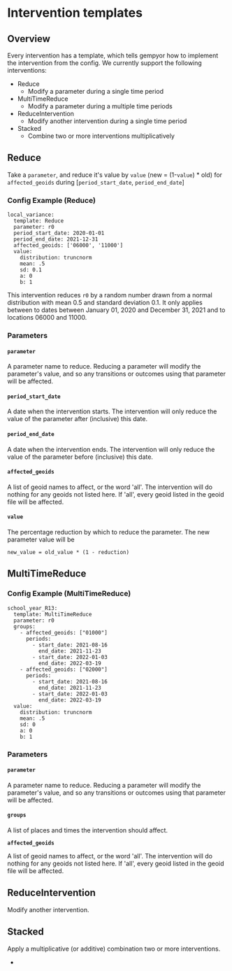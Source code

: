 # Intervention templates

## Overview

Every intervention has a template, which tells gempyor how to implement the intervention from the config. We currently support the following interventions:

* Reduce
  * Modify a parameter during a single time period
* MultiTimeReduce
  * Modify a parameter during a multiple time periods
* ReduceIntervention
  * Modify another intervention during a single time period
* Stacked
  * Combine two or more interventions multiplicatively



## Reduce

Take a `parameter`, and reduce it's value by `value` (new = (1-`value`) \* old) for `affected_geoids` during \[`period_start_date`, `period_end_date`]

### Config Example (Reduce)

```
local_variance:
  template: Reduce
  parameter: r0
  period_start_date: 2020-01-01
  period_end_date: 2021-12-31
  affected_geoids: ['06000', '11000']
  value:
    distribution: truncnorm
    mean: .5
    sd: 0.1
    a: 0
    b: 1
```

This intervention reduces `r0` by a random number drawn from a normal distribution with mean 0.5 and standard deviation 0.1. It only applies between to dates between January 01, 2020 and December 31, 2021 and to locations 06000 and 11000.

### Parameters

#### `parameter`

A parameter name to reduce. Reducing a parameter will modify the parameter's value, and so any transitions or outcomes using that parameter will be affected.

#### `period_start_date`

A date when the intervention starts. The intervention will only reduce the value of the parameter after (inclusive) this date.

#### `period_end_date`

A date when the intervention ends. The intervention will only reduce the value of the parameter before (inclusive) this date.

#### `affected_geoids`

A list of geoid names to affect, or the word 'all'. The intervention will do nothing for any geoids not listed here. If 'all', every geoid listed in the geoid file will be affected.

#### `value`

The percentage reduction by which to reduce the parameter. The new parameter value will be

```
new_value = old_value * (1 - reduction)
```

## MultiTimeReduce

### Config Example (MultiTimeReduce)

```
school_year_R13:
  template: MultiTimeReduce
  parameter: r0
  groups:
    - affected_geoids: ["01000"]
      periods:
        - start_date: 2021-08-16
          end_date: 2021-11-23
        - start_date: 2022-01-03
          end_date: 2022-03-19
    - affected_geoids: ["02000"]
      periods:
        - start_date: 2021-08-16
          end_date: 2021-11-23
        - start_date: 2022-01-03
          end_date: 2022-03-19
  value:
    distribution: truncnorm
    mean: .5
    sd: 0
    a: 0
    b: 1
```

### Parameters

#### `parameter`

A parameter name to reduce. Reducing a parameter will modify the parameter's value, and so any transitions or outcomes using that parameter will be affected.

#### `groups`

A list of places and times the intervention should affect.

**`affected_geoids`**

A list of geoid names to affect, or the word 'all'. The intervention will do nothing for any geoids not listed here. If 'all', every geoid listed in the geoid file will be affected.

####

## ReduceIntervention

Modify another intervention.

## Stacked

Apply a multiplicative (or additive) combination two or more interventions.

*
